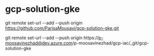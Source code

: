 # gcp-solution-gke
git remote set-url --add --push origin https://github.com/ParisaMousavi/gcp-solution-gke.git

git remote set-url --add --push origin https://p-moosavinezhad@dev.azure.com/p-moosavinezhad/gcp-iac/_git/gcp-solution-gke